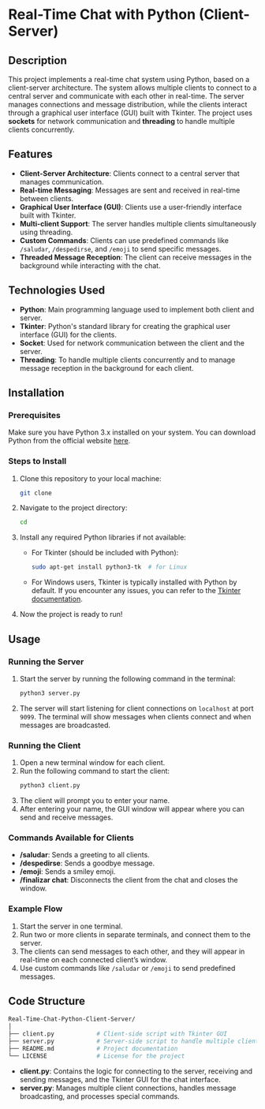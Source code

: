 # Real-Time Chat with Python (Client-Server)

## Description
This project implements a real-time chat system using Python, based on a client-server architecture. The system allows multiple clients to connect to a central server and communicate with each other in real-time. The server manages connections and message distribution, while the clients interact through a graphical user interface (GUI) built with Tkinter. The project uses **sockets** for network communication and **threading** to handle multiple clients concurrently.

## Features
- **Client-Server Architecture**: Clients connect to a central server that manages communication.
- **Real-time Messaging**: Messages are sent and received in real-time between clients.
- **Graphical User Interface (GUI)**: Clients use a user-friendly interface built with Tkinter.
- **Multi-client Support**: The server handles multiple clients simultaneously using threading.
- **Custom Commands**: Clients can use predefined commands like `/saludar`, `/despedirse`, and `/emoji` to send specific messages.
- **Threaded Message Reception**: The client can receive messages in the background while interacting with the chat.

## Technologies Used
- **Python**: Main programming language used to implement both client and server.
- **Tkinter**: Python's standard library for creating the graphical user interface (GUI) for the clients.
- **Socket**: Used for network communication between the client and the server.
- **Threading**: To handle multiple clients concurrently and to manage message reception in the background for each client.


## Installation

### Prerequisites
Make sure you have Python 3.x installed on your system. You can download Python from the official website [here](https://www.python.org/downloads/).

### Steps to Install
1. Clone this repository to your local machine:
   ```bash
   git clone 
   ```
2. Navigate to the project directory:
   ```bash
   cd 
   ```

3. Install any required Python libraries if not available:
   - For Tkinter (should be included with Python):
     ```bash
     sudo apt-get install python3-tk  # for Linux
     ```
   - For Windows users, Tkinter is typically installed with Python by default. If you encounter any issues, you can refer to the [Tkinter documentation](https://docs.python.org/3/library/tkinter.html).

4. Now the project is ready to run!

## Usage

### Running the Server
1. Start the server by running the following command in the terminal:
   ```bash
   python3 server.py
   ```

2. The server will start listening for client connections on `localhost` at port `9099`. The terminal will show messages when clients connect and when messages are broadcasted.

### Running the Client
1. Open a new terminal window for each client.
2. Run the following command to start the client:
   ```bash
   python3 client.py
   ```
3. The client will prompt you to enter your name.
4. After entering your name, the GUI window will appear where you can send and receive messages.

### Commands Available for Clients
- **/saludar**: Sends a greeting to all clients.
- **/despedirse**: Sends a goodbye message.
- **/emoji**: Sends a smiley emoji.
- **/finalizar chat**: Disconnects the client from the chat and closes the window.

### Example Flow
1. Start the server in one terminal.
2. Run two or more clients in separate terminals, and connect them to the server.
3. The clients can send messages to each other, and they will appear in real-time on each connected client’s window.
4. Use custom commands like `/saludar` or `/emoji` to send predefined messages.

## Code Structure

```bash
Real-Time-Chat-Python-Client-Server/
│
├── client.py            # Client-side script with Tkinter GUI
├── server.py            # Server-side script to handle multiple clients
├── README.md            # Project documentation
└── LICENSE              # License for the project
```
- **client.py**: Contains the logic for connecting to the server, receiving and sending messages, and the Tkinter GUI for the chat interface.
- **server.py**: Manages multiple client connections, handles message broadcasting, and processes special commands.
  
